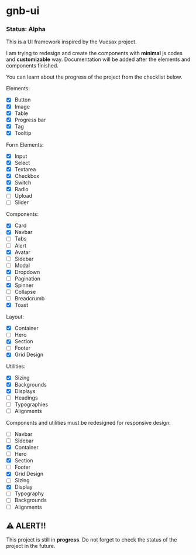 # gnb-ui

### Status: Alpha

This is a UI framework inspired by the Vuesax project.

I am trying to redesign and create the components with **minimal** js codes and **customizable** way. Documentation will be added after the elements and components finished.

You can learn about the progress of the project from the checklist below.

Elements:

- [x] Button
- [x] Image
- [x] Table
- [x] Progress bar
- [x] Tag
- [x] Tooltip

Form Elements:

- [x] Input
- [x] Select
- [x] Textarea
- [x] Checkbox
- [x] Switch
- [x] Radio
- [ ] Upload
- [ ] Slider

Components:

- [x] Card
- [x] Navbar
- [ ] Tabs
- [ ] Alert
- [x] Avatar
- [ ] Sidebar
- [ ] Modal
- [x] Dropdown
- [ ] Pagination
- [x] Spinner
- [ ] Collapse
- [ ] Breadcrumb
- [x] Toast

Layout:

- [x] Container
- [ ] Hero
- [x] Section
- [ ] Footer
- [x] Grid Design

Utilities:

- [x] Sizing
- [x] Backgrounds
- [x] Displays
- [ ] Headings
- [ ] Typographies
- [ ] Alignments

Components and utilities must be redesigned for responsive design:

- [ ] Navbar
- [ ] Sidebar
- [x] Container
- [ ] Hero
- [x] Section
- [ ] Footer
- [x] Grid Design
- [ ] Sizing
- [x] Display
- [ ] Typography
- [ ] Backgrounds
- [ ] Alignments

## ⚠️ ALERT!!

This project is still in **progress**. Do not forget to check the status of the project in the future.
